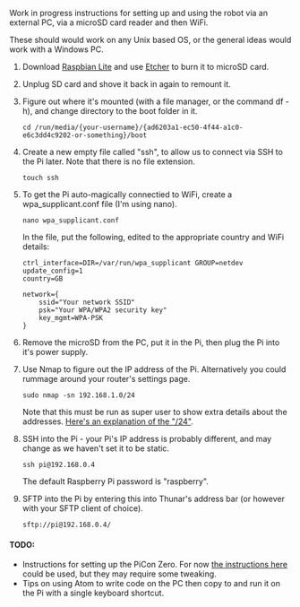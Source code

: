 Work in progress instructions for setting up and using the robot via an external PC, via a microSD card reader and then WiFi.

These should would work on any Unix based OS, or the general ideas would work with a Windows PC.

1. Download [Raspbian Lite](https://www.raspberrypi.org/downloads/raspbian/) and use [Etcher](https://etcher.io/) to burn it to microSD card.


2. Unplug SD card and shove it back in again to remount it.


3. Figure out where it's mounted (with a file manager, or the command df -h), and change directory to the boot folder in it.
   ```
   cd /run/media/{your-username}/{ad6203a1-ec50-4f44-a1c0-e6c3dd4c9202-or-something}/boot
   ```


4. Create a new empty file called "ssh", to allow us to connect via SSH to the Pi later. Note that there is no file extension.
   ```
   touch ssh
   ```


5. To get the Pi auto-magically connectied to WiFi, create a wpa_supplicant.conf file (I'm using nano).
   ```
   nano wpa_supplicant.conf
   ```
   In the file, put the following, edited to the appropriate country and WiFi details:
   ```
   ctrl_interface=DIR=/var/run/wpa_supplicant GROUP=netdev
   update_config=1
   country=GB
   
   network={
	   ssid="Your network SSID"
	   psk="Your WPA/WPA2 security key"
	   key_mgmt=WPA-PSK
   }
   ```


6. Remove the microSD from the PC, put it in the Pi, then plug the Pi into it's power supply.


7. Use Nmap to figure out the IP address of the Pi. Alternatively you could rummage around your router's settings page.
   ```
   sudo nmap -sn 192.168.1.0/24
   ```
   Note that this must be run as super user to show extra details about the addresses. [Here's an explanation of the "/24"](https://serverfault.com/questions/270005/what-is-the-slash-after-the-ip).


8. SSH into the Pi - your Pi's IP address is probably different, and may change as we haven't set it to be static.
   ```
   ssh pi@192.168.0.4
   ```
   The default Raspberry Pi password is "raspberry".


9. SFTP into the Pi by entering this into Thunar's address bar (or however with your SFTP client of choice).
   ```
   sftp://pi@192.168.0.4/
   ```


#### TODO:
 - Instructions for setting up the PiCon Zero. For now [the instructions here](https://4tronix.co.uk/blog/?p=1224) could be used, but they may require some tweaking.
 - Tips on using Atom to write code on the PC then copy to and run it on the Pi with a single keyboard shortcut.
